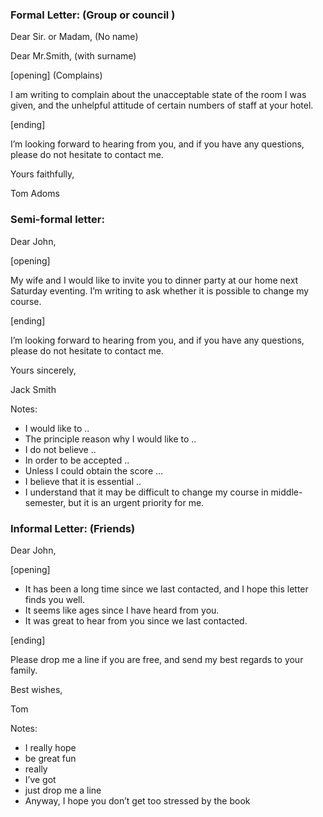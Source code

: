 ### Formal Letter: (Group or council )

Dear Sir. or Madam,  (No name)

Dear Mr.Smith,  (with surname)

[opening] (Complains)

I am writing to complain about the unacceptable state of the room I was given,
and the unhelpful attitude of certain numbers of staff at your hotel.

[ending]

I’m looking forward to hearing from you, and if you have any questions, please do not hesitate to contact me.

Yours faithfully,

Tom Adoms


### Semi-formal letter:

Dear John,

[opening]

My wife and I would like to invite you to dinner party at our home next Saturday eventing.
I’m writing to ask whether it is possible to change my course.

[ending]

I’m looking forward to hearing from you, and if you have any questions, please do not hesitate to contact me.

Yours sincerely,

Jack Smith


Notes:
- I would like to ..
- The principle reason why I would like to ..
- I do not believe ..
- In order to be accepted ..
- Unless I could obtain the score …
- I believe that it is essential ..
- I understand that it may be difficult to change my course in middle-semester, but it is an urgent priority for me.


### Informal Letter: (Friends)

Dear John,

[opening]

- It has been a long time since we last contacted, and I hope this letter finds you well.
- It seems like ages since I have heard from you.
- It was great to hear from you since we last contacted.

[ending]

Please drop me a line if you are free, and send my best regards to your family.

Best wishes,

Tom


Notes:
- I really hope
- be great fun
- really
- I’ve got
- just drop me a line
- Anyway, I hope you don’t get too stressed by the book
